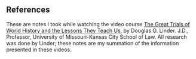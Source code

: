 ## References

These are notes I took while watching the video course [The Great Trials of World History and the Lessons They Teach Us](https://www.thegreatcourses.com/courses/the-great-trials-of-world-history-and-the-lessons-they-teach-us), by Douglas O. Linder. J.D., Professor, University of Missouri-Kansas City School of Law.  All research was done by Linder; these notes are my summation of the information presented in these videos.


